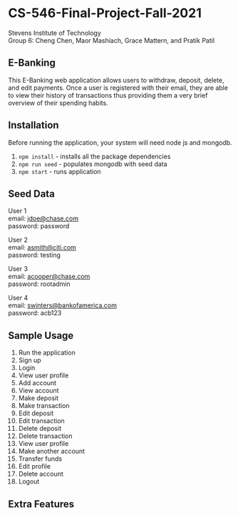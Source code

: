 # CS-546-Final-Project-Fall-2021
Stevens Institute of Technology\
Group 6: Cheng Chen, Maor Mashiach, Grace Mattern, and Pratik Patil

## E-Banking
This E-Banking web application allows users to withdraw, deposit, delete, and edit payments. Once a user is registered with their email, they are able to view their history of transactions thus providing them a very brief overview of their spending habits. 

## Installation
Before running the application, your system will need node js and mongodb.
1. `npm install` - installs all the package dependencies
2. `npm run seed` - populates mongodb with seed data
3. `npm start` - runs application

## Seed Data
User 1\
email: jdoe@chase.com\
password: password

User 2\
email: asmith@citi.com\
password: testing

User 3\
email: acooper@chase.com\
password: rootadmin

User 4\
email: swinters@bankofamerica.com\
password: acb123

## Sample Usage
1. Run the application
2. Sign up
3. Login
4. View user profile
5. Add account
6. View account
7. Make deposit
8. Make transaction 
9. Edit deposit 
10. Edit transaction 
11. Delete deposit
12. Delete transaction 
13. View user profile
14. Make another account
15. Transfer funds
16. Edit profile
17. Delete account
18. Logout

## Extra Features